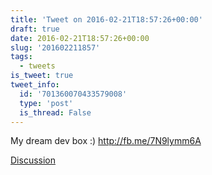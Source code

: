 ```yaml
---
title: 'Tweet on 2016-02-21T18:57:26+00:00'
draft: true
date: 2016-02-21T18:57:26+00:00
slug: '201602211857'
tags:
  - tweets
is_tweet: true
tweet_info:
  id: '701360070433579008'
  type: 'post'
  is_thread: False
---
```




My dream dev box :) <http://fb.me/7N9lymm6A>

[Discussion](https://x.com/sytelus/status/701360070433579008)
